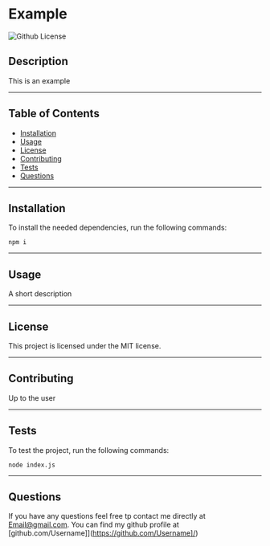 # Example
![Github License](https://img.shields.io/badge/license-MIT-green)
## Description
This is an example
___
## Table of Contents
* [Installation](#installation)
* [Usage](#usage)
* [License](#license)
* [Contributing](#contributing)
* [Tests](#tests)
* [Questions](#questions)
___
## Installation
To install the needed dependencies, run the following commands:
```
npm i 
```
___
## Usage
A short description
___
## License
This project is licensed under the MIT license.
___
## Contributing
Up to the user
___
## Tests
To test the project, run the following commands:
```
node index.js
```
___
## Questions
If you have any questions feel free tp contact me directly at Email@gmail.com. You can find my github profile at [github.com/Username]](https://github.com/Username]/)
